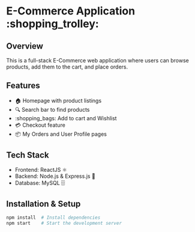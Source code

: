# E-Commerce Application :shopping_trolley:
## Overview
This is a full-stack E-Commerce web application where users can browse products, add them to the cart, and place orders.
## Features
- :house: Homepage with product listings
- :mag: Search bar to find products
- :shopping_bags: Add to cart and Wishlist
- :credit_card: Checkout feature
- :package: My Orders and User Profile pages
## Tech Stack
- Frontend: ReactJS :atom_symbol:
- Backend: Node.js & Express.js :rocket:
- Database: MySQL :file_cabinet:
## Installation & Setup
```sh
npm install  # Install dependencies
npm start    # Start the development server






